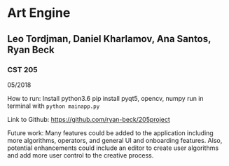 # Art Engine

## Leo Tordjman, Daniel Kharlamov, Ana Santos, Ryan Beck
### CST 205
05/2018

How to run:
Install python3.6
pip install pyqt5, opencv, numpy
run in terminal with ```python mainapp.py```

Link to Github:
https://github.com/ryan-beck/205project

Future work:
Many features could be added to the application including more algorithms, operators, and general
UI and onboarding features. Also, potential enhancements could include an editor to create user
algorithms and add more user control to the creative process.

